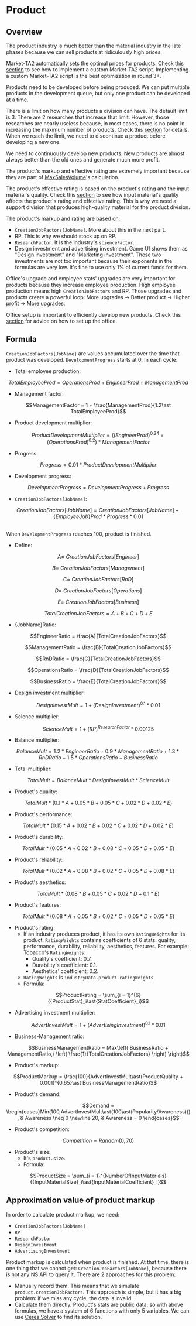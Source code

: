 # Product

## Overview

The product industry is much better than the material industry in the late phases because we can sell products at ridiculously high prices.

Market-TA2 automatically sets the optimal prices for products. Check this [section](./optimal-selling-price-market-ta2.md) to see how to implement a custom Market-TA2 script. Implementing a custom Market-TA2 script is the best optimization in round 3+.

Products need to be developed before being produced. We can put multiple products in the development queue, but only one product can be developed at a time.

There is a limit on how many products a division can have. The default limit is 3. There are 2 researches that increase that limit. However, those researches are nearly useless because, in most cases, there is no point in increasing the maximum number of products. Check this [section](./unlocks-upgrade-research.md) for details. When we reach the limit, we need to discontinue a product before developing a new one.

We need to continuously develop new products. New products are almost always better than the old ones and generate much more profit.

The product's markup and effective rating are extremely important because they are part of [MaxSalesVolume](./optimal-selling-price-market-ta2.md)'s calculation.

The product's effective rating is based on the product's rating and the input material's quality. Check this [section](./quality.md) to see how input material's quality affects the product's rating and effective rating. This is why we need a support division that produces high-quality material for the product division.

The product's markup and rating are based on:

- `CreationJobFactors[JobName]`. More about this in the next part.
- RP. This is why we should stock up on RP.
- `ResearchFactor`. It is the industry's `scienceFactor`.
- Design investment and advertising investment. Game UI shows them as "Design investment" and "Marketing investment". These two investments are not too important because their exponents in the formulas are very low. It's fine to use only 1% of current funds for them.

Office's upgrade and employee stats' upgrades are very important for products because they increase employee production. High employee production means high `CreationJobFactors` and RP. Those upgrades and products create a powerful loop: More upgrades → Better product → Higher profit → More upgrades.

Office setup is important to efficiently develop new products. Check this [section](./general-advice.md) for advice on how to set up the office.

## Formula

`CreationJobFactors[JobName]` are values accumulated over the time that product was developed. `DevelopmentProgress` starts at 0. In each cycle:

- Total employee production:

$$TotalEmployeeProd = OperationsProd + EngineerProd + ManagementProd$$

- Management factor:

$$ManagementFactor = 1 + \frac{ManagementProd}{1.2\ast TotalEmployeeProd}$$

- Product development multiplier:

$$ProductDevelopmentMultiplier = \left( (EngineerProd)^{0.34} + (OperationsProd)^{0.2} \right)\ast ManagementFactor$$

- Progress:

$$Progress = 0.01\ast ProductDevelopmentMultiplier$$

- Development progress:

$$DevelopmentProgress = DevelopmentProgress + Progress$$

- `CreationJobFactors[JobName]`:

$$CreationJobFactors\lbrack JobName\rbrack = CreationJobFactors\lbrack JobName\rbrack + {\lbrace EmployeeJob\rbrace Prod\ast Progress}\ast{0.01}$$

&nbsp;  
When `DevelopmentProgress` reaches 100, product is finished.

- Define:

$$A = \ CreationJobFactors\lbrack Engineer\rbrack$$

$$B = \ CreationJobFactors\lbrack Management\rbrack$$

$$C = \ CreationJobFactors\lbrack RnD\rbrack$$

$$D = \ CreationJobFactors\lbrack Operations\rbrack$$

$$E = \ CreationJobFactors\lbrack Business\rbrack$$

$$TotalCreationJobFactors = A + B + C + D + E$$

- {JobName}Ratio:

$$EngineerRatio = \frac{A}{TotalCreationJobFactors}$$

$$ManagementRatio = \frac{B}{TotalCreationJobFactors}$$

$$RnDRatio = \frac{C}{TotalCreationJobFactors}$$

$$OperationsRatio = \frac{D}{TotalCreationJobFactors}$$

$$BusinessRatio = \frac{E}{TotalCreationJobFactors}$$

- Design investment multiplier:

$$DesignInvestMult = 1 + {(DesignInvestment)^{0.1}}\ast{0.01}$$

- Science multiplier:

$$ScienceMult = 1 + {(RP)^{ResearchFactor}}\ast{0.00125}$$

- Balance multiplier:

$$BalanceMult = 1.2\ast EngineerRatio + 0.9\ast ManagementRatio + 1.3\ast RnDRatio + 1.5\ast OperationsRatio + BusinessRatio$$

- Total multiplier:

$$TotalMult = BalanceMult\ast DesignInvestMult\ast ScienceMult$$

- Product's quality:

$$TotalMult\ast (0.1\ast A + 0.05\ast B + 0.05\ast C + 0.02\ast D + 0.02\ast E)$$

- Product's performance:

$$TotalMult\ast (0.15\ast A + 0.02\ast B + 0.02\ast C + 0.02\ast D + 0.02\ast E)$$

- Product's durability:

$$TotalMult\ast (0.05\ast A + 0.02\ast B + 0.08\ast C + 0.05\ast D + 0.05\ast E)$$

- Product's reliability:

$$TotalMult\ast (0.02\ast A + 0.08\ast B + 0.02\ast C + 0.05\ast D + 0.08\ast E)$$

- Product's aesthetics:

$$TotalMult\ast (0.08\ast B + 0.05\ast C + 0.02\ast D + 0.1\ast E)$$

- Product's features:

$$TotalMult\ast (0.08\ast A + 0.05\ast B + 0.02\ast C + 0.05\ast D + 0.05\ast E)$$

- Product's rating:
  - If an industry produces product, it has its own `RatingWeights` for its product. `RatingWeights` contains coefficients of 6 stats: quality, performance, durability, reliability, aesthetics, features. For example: Tobacco's `RatingWeights`:
    - Quality's coefficient: 0.7.
    - Durability's coefficient: 0.1.
    - Aesthetics' coefficient: 0.2.
  - `RatingWeights` is `industryData.product.ratingWeights`.
  - Formula:

$$ProductRating = \sum_{i = 1}^{6}{{ProductStat}_i\ast{StatCoefficient}_i}$$

- Advertising investment multiplier:

$$AdvertInvestMult = 1 + {(AdvertisingInvestment)^{0.1}}\ast{0.01}$$

- Business-Management ratio:

$$BusinessManagementRatio = Max\left( BusinessRatio + ManagementRatio,\ \left( \frac{1}{TotalCreationJobFactors} \right) \right)$$

- Product's markup:

$$ProductMarkup = \frac{100}{AdvertInvestMult\ast(ProductQuality + 0.001)^{0.65}\ast BusinessManagementRatio}$$

- Product's demand:

$$Demand = \begin{cases}Min(100,AdvertInvestMult\ast(100\ast(Popularity/Awareness))), & Awareness \neq 0 \newline 20, & Awareness = 0 \end{cases}$$

- Product's competition:

$$Competition = Random(0,70)$$

- Product's size:
  - It's `product.size`.
  - Formula:

$$ProductSize = \sum_{i = 1}^{NumberOfInputMaterials}{{InputMaterialSize}_i\ast{InputMaterialCoefficient}_i}$$

## Approximation value of product markup

In order to calculate product markup, we need:

- `CreationJobFactors[JobName]`
- `RP`
- `ResearchFactor`
- `DesignInvestment`
- `AdvertisingInvestment`

Product markup is calculated when product is finished. At that time, there is one thing that we cannot get: `CreationJobFactors[JobName]`, because there is not any NS API to query it. There are 2 approaches for this problem:

- Manually record them. This means that we simulate `product.creationJobFactors`. This approach is simple, but it has a big problem: if we miss any cycle, the data is invalid.
- Calculate them directly. Product's stats are public data, so with above formulas, we have a system of 6 functions with only 5 variables. We can use [Ceres Solver](./miscellany.md) to find its solution.
